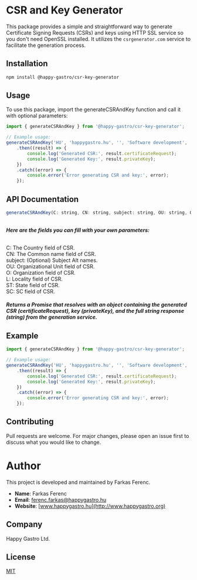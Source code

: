 # CSR and Key Generator
This package provides a simple and straightforward way to generate Certificate Signing Requests (CSRs) and keys using HTTP SSL service so you don't need OpenSSL installed. It utilizes the `csrgenerator.com` service to facilitate the generation process.

## Installation

```bash
npm install @happy-gastro/csr-key-generator
```

## Usage
To use this package, import the generateCSRAndKey function and call it with optional parameters:

```javascript
import { generateCSRAndKey } from '@happy-gastro/csr-key-generator';

// Example usage:
generateCSRAndKey('HU', 'happygastro.hu', '', 'Software development', 'Happy Gastro Kft.', 'Pest megye', 'Hungary', '')
    .then((result) => {
        console.log('Generated CSR:', result.certificateRequest);
        console.log('Generated Key:', result.privateKey);
    })
    .catch((error) => {
        console.error('Error generating CSR and key:', error);
    });
```

## API Documentation
```javascript
generateCSRAndKey(C: string, CN: string, subject: string, OU: string, O: string, L: string, ST: string, SC: string): Promise<object>
```
\
***Here are the fields you can fill with your own parameters:***

\
C: The Country field of CSR.\
CN: The Common name field of CSR.\
subject: (Optional) Subject Alt names.\
OU: Organizational Unit field of CSR.\
O: Organization field of CSR.\
L: Locality field of CSR.\
ST: State field of CSR.\
SC: SC field of CSR.


##### Returns a Promise that resolves with an object containing the generated CSR (certificateRequest), key (privateKey), and the full string response (string) from the generation service.

## Example
```javascript
import { generateCSRAndKey } from '@happy-gastro/csr-key-generator';

// Example usage:
generateCSRAndKey('HU', 'happygastro.hu', '', 'Software development', 'Happy Gastro Kft.', 'Pest megye', 'Hungary', '')
    .then((result) => {
        console.log('Generated CSR:', result.certificateRequest);
        console.log('Generated Key:', result.privateKey);
    })
    .catch((error) => {
        console.error('Error generating CSR and key:', error);
    });
```

## Contributing
Pull requests are welcome. For major changes, please open an issue first to discuss what you would like to change.

# Author

This project is developed and maintained by Farkas Ferenc.

- **Name**: Farkas Ferenc
- **Email**: [ferenc.farkas@happygastro.hu](mailto:ferenc.farkas@happygastro.hu)
- **Website**: [www.happygastro.hu](http://www.happygastro.org)

## Company

Happy Gastro Ltd.

## License
[MIT](https://choosealicense.com/licenses/mit/)
